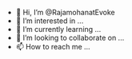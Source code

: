 - 👋 Hi, I’m @RajamohanatEvoke
- 👀 I’m interested in ...
- 🌱 I’m currently learning ...
- 💞️ I’m looking to collaborate on ...
- 📫 How to reach me ...

<!---
RajamohanatEvoke/RajamohanatEvoke is a ✨ special ✨ repository because its `README.md` (this file) appears on your GitHub profile.
You can click the Preview link to take a look at your changes.
--->
